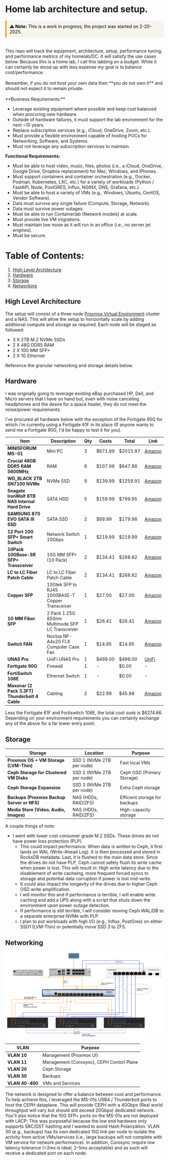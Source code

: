# Home lab architecture and setup. 

<div style="border-left: 4px solid #f39c12; padding: 10px; background-color:rgb(246, 244, 236); color:rgb(1, 1, 1)">
  <strong>⚠ Note:</strong> This is a work in progress; the project was started on 2-20-2025.
</div>
<br>
<br>
This repo will track the equipment, architecture, setup, performance tuning, and performance metrics of my homelab/DC. It will satisfy the use cases below. Because this is a home lab, I call this labbing on a budget. While it can certainly be stood up with less expense my goal is to balance cost/performance.  
<br>
<br>
Remember, if you do not host your own data then **you do not own it** and should not expect it to remain private. 
<br>
<br>
**Business Requirements:**

- Leverage existing equipment where possible and keep cost balanced when procuring new hardware.
- Outside of hardware failures, it must support the lab environment for the next ~10 years.
- Replace subscription services (e.g., iCloud, OneDrive, Zoom, etc.).
- Must provide a flexible environment capable of hosting POCs for Networking, Software, and Systems.
- Must not leverage any subscription services to maintain. 

**Functional Requirements:**

- Must be able to host video, music, files, photos (i.e., a iCloud, OneDrive, Google Drive, Dropbox replacement) for Mac, Windows, and iPhones.
- Must support containers and container orchestration (e.g., Docker, Podman, Kubernetes, LXC, etc.) for a variety of workloads (Python / FastAPI, Node, PostGRES, Influx, NGINX, DNS, Grafana, etc.).
- Must be able to host a variety of VMs (e.g., Windows, Ubuntu, CentOS, Vendor Software).
- Data must survive any single failure (Compute, Storage, Network).
- Data must survive power outages.
- Must be able to run Containerlab (Network models) at scale. 
- Must provide live VM migrations.
- Must maintain low noise as it will run in an office (i.e., no server jet engines).
- Must be secure. 

# Table of Contents:
1. [High Level Architecture](#Architecture)  
2. [Hardware](#Hardware)
3. [Storage](#Storage)
4. [Networking](#Networking)

## High Level Architecture

The setup will consist of a three node [Proxmox Virtual Environment](#https://www.proxmox.com/en/products/proxmox-virtual-environment/overview) cluster and a NAS. This will allow the setup to horizontally scale by adding additional compute and storage as required. Each node will be staged as followed:

- 3 X 2TB M.2 NVMe SSDs
- 2 X 48G DDR5 RAM
- 2 X 10G MM SFP+
- 2 X 1G Ethernet

Reference the granular networking and storage details below. 

## Hardware

I was originally going to leverage existing eBay purchased HP, Dell, and Micro servers that I have on hand but, even with noise canceling headphones and the desire for a space heater, they do not meet the noise/power requirements. 

I've procured all hardware below with the exception of the Fortigate 90G for which i'm currently using a Fortigate 61F in its place (If anyone wants to send me a Fortigate 90G, I'd be happy to test it for you).


| Item | Description | Qty | Costs | Total | Link |
|------|------------|-----|-------|-------|------|
| **MINISFORUM MS-01** | Mini PC | 3 | $671.99 | $2015.97 | [Amazon](#) |
| **Crucial 48GB DDR5 RAM 5600MHz** | RAM | 6 | $107.98 | $647.88 | [Amazon](#) |
| **WD_BLACK 2TB SN7100 NVMe** | NVMe SSD | 9 | $139.99 | $1259.91 | [Amazon](#) |
| **Seagate IronWolf 8TB NAS Internal Hard Drive** | SATA HDD | 5 | $159.99 | $799.95 | [Amazon](#) |
| **SAMSUNG 870 EVO SATA III SSD** | SATA SSD | 2 | $89.99 | $179.98 | [Amazon](#) |
| **12 Port 10G SFP+ Smart Switch** | Network Switch 10Gbps | 1 | $219.99 | $219.99 | [Amazon](#) |
| **10Pack 10GBase-SR SFP+ Transceiver** | 10G MM SFP+ (10 Pack) | 2 | $134.41 | $268.82 | [Amazon](#) |
| **LC to LC Fiber Patch Cable** | LC to LC Fiber Patch Cable | 2 | $134.41 | $268.82 | [Amazon](#) |
| **Copper SFP** | 10Gtek SFP to RJ45 1000BASE-T Copper Transceiver | 1 | $27.00 | $27.00 | [Amazon](#) |
| **1G MM Fiber SFP** | 2 Pack 1.25G 850nm Multimode SFP LC Transceiver | 1 | $26.41 | $26.41 | [Amazon](#) |
| **Switch FAN** | Noctua NF-A4x20 FLX Computer Case Fan | 1 | $14.95 | $14.95 | [Amazon](#) |
| **UNAS Pro** | UniFi UNAS Pro | 1 | $499.00 | $499.00 | [UniFi](#) |
| **Fortigate 90G** | Firewall | 1 | - | $0.00 | - |
| **FortiSwitch 108E** | Ethernet Switch | 1 | - | $0.00 | - |
| **Maxonar [2 Pack 3.3FT] Thunderbolt 4 Cable** | Cabling | 2 | $22.99 | $45.98 | [Amazon](#) |

Less the Fortigate 61F and Fortiswitch 108E, the total cost sunk is $6274.66. Depending on your environment requirements you can certainly exchange any of the above for a far lower entry point. 

## Storage

| Storage                                  | Location                     | Purpose                         |
|------------------------------------------|------------------------------|---------------------------------|
| **Proxmox OS + VM Storage (LVM-Thin)**   | SSD 1 (NVMe 2TB per node)    | Fast local VMs                 |
| **Ceph Storage for Clustered VM Disks**  | SSD 2 (NVMe 2TB per node)    | Ceph OSD (Primary Storage)      |
| **Ceph Storage Expansion**               | SSD 3 (NVMe 2TB per node)    | Extra Ceph storage             |
| **Backups (Proxmox Backup Server or NFS)** | NAS (HDDs, RAID/ZFS)         | Efficient storage for backups  |
| **Media Store (Video, Audio, Images)**                           | NAS (HDDs, RAID/ZFS)         | High-capacity storage          |

A couple things of note:

- I went with lower cost consumer grade M.2 SSDs. These drives do not have power loss protection (PLP).
    - This could impact performance. When data is written to Ceph, it first lands on WAL (Write-Ahead Log). It is then processed and stored in RocksDB metadata. Last, it is flushed to the main data store. Since the drives do not have PLP, Ceph cannot safely flush its write cache when power is lost. This will result in: High write latency due to the disablement of write cacheing, more frequent forced syncs to storage and potential data corruption if power is lost mid-write. 
    - It could also impact the longevity of the drives due to higher Ceph OSD write amplification. 
    - I will monitor this and if performance is terrible, I will enable write caching and add a UPS along with a script that shuts down the environment upon power outage detection. 
    - If performance is still terrible, I will consider moving Ceph WAL/DB to a separate enterprise NVMe with PLP. 
    - I plan to put workloads with high I/O (e.g., Influx, PostGres) on either SSD1 (LVM-Thin) or potentially move SSD 3 to ZFS. 


## Networking

![Network Diagram](images/network01.png)

<div align="center">

| VLAN  | Purpose                     |
|-------|-----------------------------|
| **VLAN 10** | Management (Proxmox UI) |
| **VLAN 11** | Management (Corosync), CEPH Contorl Plane   |
| **VLAN 20** | Ceph Storage            |
| **VLAN 30** | Backups                  |
| **VLAN 40-400** | VMs and Services     |

</div>

The network is designed to offer a balance between cost and performance. To help achieve this, I leveraged the MS-01s USB4 / Thunderbolt ports to host the CEPH dataplane. This will provide CEPH with a 40Gbps (Real world throughput will vary but should still exceed 20Gbps) dedicated network. You'll also notice that the 10G SFP+ ports on the MS-01s are not deployed with LACP; This was purposeful because the low end hardware only supports SRC/DST hashing and I wanted to avoid Hash Polarization. VLAN 30 (e.g., backups) has its own dedicated 10G link per node to isolate the activity from active VMs/services (i.e., large backups will not complete with VM service for network performance). In addition, Corosync require low latency tolerance (<2ms is ideal, 2-5ms acceptable) and as such will receive a dedicated port on each node. 